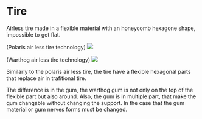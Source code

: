 # Tire

Airless tire made in a flexible material with an honeycomb hexagone shape, impossible to get flat.

(Polaris air less tire technology)
![](http://image.fourwheeler.com/f/61505966+w660+h440+re0+cr1+ar0/polaris--terrain-armor-tire.jpg)

(Warthog air less tire technology)
![](https://github.com/Primerz/warthog/blob/master/tire/air%20less%20tire.png?raw=true)

Similarly to the polaris air less tire, the tire have a flexible hexagonal parts that replace air in trafitional tire.

The difference is in the gum, the warthog gum is not only on the top of the flexible part but also around. Also, the gum is in multiple part, that make the gum changable without changing the support. In the case that the gum material or gum nerves forms must be changed. 
